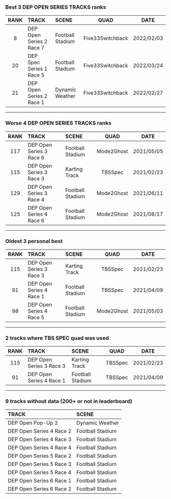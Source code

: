 ### Best 3 DEP OPEN SERIES TRACKS ranks
|RANK|TRACK|SCENE|QUAD|DATE|
|:---:|:---|:---|:---:|:---:|
|8|DEP Open Series 2 Race 7|Football Stadium|Five33Switchback|2022/02/03|
|20|DEP Spec Series 1 Race 5|Football Stadium|Five33Switchback|2022/03/24|
|21|DEP Open Series 2 Race 1|Dynamic Weather|Five33Switchback|2022/02/27|
---
### Worse 4 DEP OPEN SERIES TRACKS ranks
|RANK|TRACK|SCENE|QUAD|DATE|
|:---:|:---|:---|:---:|:---:|
|117|DEP Open Series 3 Race 6|Football Stadium|Mode2Ghost|2021/05/05|
|115|DEP Open Series 3 Race 3|Karting Track|TBSSpec|2021/02/23|
|129|DEP Open Series 3 Race 4|Football Stadium|Mode2Ghost|2021/06/11|
|125|DEP Open Series 4 Race 6|Football Stadium|Mode2Ghost|2021/08/17|
---
### Oldest 3 personal best
|RANK|TRACK|SCENE|QUAD|DATE|
|:---:|:---|:---|:---:|:---:|
|115|DEP Open Series 3 Race 3|Karting Track|TBSSpec|2021/02/23|
|91|DEP Open Series 4 Race 1|Football Stadium|TBSSpec|2021/04/09|
|98|DEP Open Series 4 Race 5|Football Stadium|Mode2Ghost|2021/05/03|
---
### 2 tracks where TBS SPEC quad was used
|RANK|TRACK|SCENE|QUAD|DATE|
|:---:|:---|:---|:---:|:---:|
|115|DEP Open Series 3 Race 3|Karting Track|TBSSpec|2021/02/23|
|91|DEP Open Series 4 Race 1|Football Stadium|TBSSpec|2021/04/09|
---
### 9 tracks without data (200+ or not in leaderboard)
|TRACK|SCENE|
|:---|:---|
|DEP Open Pop-Up 2|Dynamic Weather|
|DEP Open Series 4 Race 2|Football Stadium|
|DEP Open Series 4 Race 3|Football Stadium|
|DEP Open Series 4 Race 4|Football Stadium|
|DEP Open Series 5 Race 2|Football Stadium|
|DEP Open Series 5 Race 3|Football Stadium|
|DEP Open Series 5 Race 4|Football Stadium|
|DEP Open Series 6 Race 1|Football Stadium|
|DEP Open Series 6 Race 2|Football Stadium|

